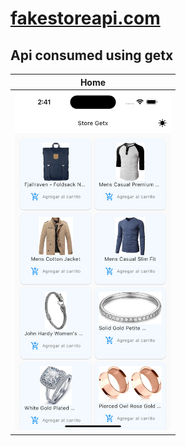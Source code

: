 # [fakestoreapi.com](https://fakestoreapi.com/products)


## Api consumed using getx

 <table>
    <thead>
      <tr>
        <th><Strong>Home</Strong></th>
      </tr>
    </thead>
    <tbody>
        <tr>
           <td> <img src="./screenshot/1.png" alt="Home-Dark" width="250"/></td>
        </tr>
    </tbody>
  </table>